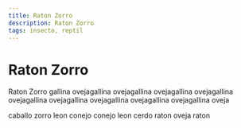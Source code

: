 ```yaml
---
title: Raton Zorro
description: Raton Zorro
tags: insecto, reptil
---
```


# Raton Zorro

Raton Zorro gallina ovejagallina ovejagallina ovejagallina ovejagallina ovejagallina ovejagallina ovejagallina ovejagallina ovejagallina oveja

caballo zorro leon conejo conejo leon cerdo raton oveja raton